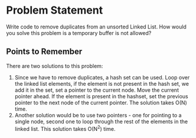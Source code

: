 # Problem Statement

Write code to remove duplicates from an unsorted Linked List.
How would you solve this problem is a temporary buffer is not allowed?

## Points to Remember

There are two solutions to this problem:
1. Since we have to remove duplicates, a hash set can be used. Loop over the linked list elements, if the element is not present in the hash set, we add it in the set, set a pointer to the current node. Move the current pointer ahead. If the element is present in the hashset, set the previous pointer to the next node of the current pointer. The solution takes O(N) time.
2. Another solution would be to use two pointers - one for pointing to a single node, second one to loop through the rest of the elements in the linked list. This solution takes O(N<sup>2</sup>) time.